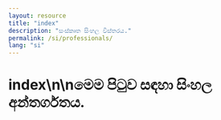 ```yaml
---
layout: resource
title: "index"
description: "සංස්කෘත සිංහල විස්තරය."
permalink: /si/professionals/
lang: "si"
---
```


# index\n\nමෙම පිටුව සඳහා සිංහල අන්තර්ගතය.
